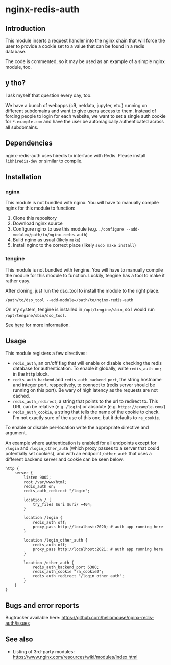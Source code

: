 # nginx-redis-auth

## Introduction

This module inserts a request handler into the nginx chain that will force
the user to provide a cookie set to a value that can be found in a redis database.

The code is commented, so it may be used as an example of a simple nginx module, too.

## y tho?

I ask myself that question every day, too.

We have a bunch of webapps (c9, netdata, jupyter, etc.) running on different
subdomains and want to give users access to them. Instead of forcing people to
login for each website, we want to set a single auth cookie for `*.example.com`
and have the user be automagically authenticated across all subdomains.

## Dependencies

nginx-redis-auth uses hiredis to interface with Redis. Please install
`libhiredis-dev` or similar to compile.

## Installation

### nginx
This module is not bundled with nginx. You will have to manually compile nginx
for this module to function:

1. Clone this repository
2. Download nginx source
3. Configure nginx to use this module (e.g. `./configure --add-module=/path/to/nginx-redis-auth`)
4. Build nginx as usual (likely `make`)
5. Install nginx to the correct place (likely `sudo make install`)

### tengine
This module is not bundled with tengine. You will have to manually compile the module
for this module to function. Luckily, tengine has a tool to make it rather easy.

After cloning, just run the dso_tool to install the module to the right place.

```
/path/to/dso_tool --add-module=/path/to/nginx-redis-auth
```

On my system, tengine is installed in `/opt/tengine/sbin`, so I would run `/opt/tengine/sbin/dso_tool`.

See [here](http://tengine.taobao.org/document/dso.html) for more information.

## Usage

This module registers a few directives:
 * `redis_auth`, an on/off flag that will enable or disable checking the redis database for authentication.
   To enable it globally, write `redis_auth on;` in the `http` block.
 * `redis_auth_backend` and `redis_auth_backend_port`, the string hostname and integer port, respectively,
   to connect to (redis server should be running on this port). Be wary of high latency as the requests
   are not cached.
 * `redis_auth_redirect`, a string that points to the url to redirect to.
   This URL can be relative (e.g. `/login`) or absolute (e.g. `https://example.com/`)
 * `redis_auth_cookie`, a string that tells the name of the cookie to check.
   I'm not exactly sure of the use of this one, but it defaults to `ra_cookie`.

To enable or disable per-location write the appropriate directive and argument.

An example where authentication is enabled for all endpoints except for `/login`
and `/login_other_auth` (which proxy passes to a server that could potentially
set cookies), and with an endpoint `/other_auth` that uses a different backend
server and cookie can be seen below.

```
http {
    server {
        listen 9005;
        root /var/www/html;
        redis_auth on;
        redis_auth_redirect "/login";

        location / {
            try_files $uri $uri/ =404;
        }

        location /login {
            redis_auth off;
            proxy_pass http://localhost:2020; # auth app running here
        }

        location /login_other_auth {
            redis_auth off;
            proxy_pass http://localhost:2021; # auth app running here
        }

        location /other_auth {
            redis_auth_backend_port 6380;
            redis_auth_cookie "ra_cookie2";
            redis_auth_redirect "/login_other_auth";
        }
    }
}
```

## Bugs and error reports

Bugtracker available here: https://github.com/hellomouse/nginx-redis-auth/issues

## See also

* Listing of 3rd-party modules: https://www.nginx.com/resources/wiki/modules/index.html
